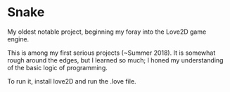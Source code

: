 # Snake
My oldest notable project, beginning my foray into the Love2D game engine.

This is among my first serious projects (~Summer 2018). It is somewhat rough around the edges, but I learned so much; I honed my understanding of the basic logic of programming.

To run it, install love2D and run the .love file.
